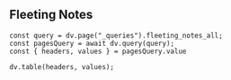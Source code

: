## Fleeting Notes

```dataviewjs
const query = dv.page("_queries").fleeting_notes_all;
const pagesQuery = await dv.query(query);
const { headers, values } = pagesQuery.value

dv.table(headers, values);
```
